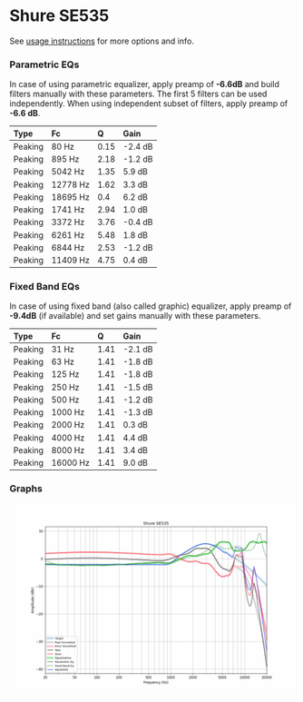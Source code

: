 # Shure SE535
See [usage instructions](https://github.com/jaakkopasanen/AutoEq#usage) for more options and info.

### Parametric EQs
In case of using parametric equalizer, apply preamp of **-6.6dB** and build filters manually
with these parameters. The first 5 filters can be used independently.
When using independent subset of filters, apply preamp of **-6.6 dB**.

| Type    | Fc       |    Q | Gain    |
|:--------|:---------|:-----|:--------|
| Peaking | 80 Hz    | 0.15 | -2.4 dB |
| Peaking | 895 Hz   | 2.18 | -1.2 dB |
| Peaking | 5042 Hz  | 1.35 | 5.9 dB  |
| Peaking | 12778 Hz | 1.62 | 3.3 dB  |
| Peaking | 18695 Hz | 0.4  | 6.2 dB  |
| Peaking | 1741 Hz  | 2.94 | 1.0 dB  |
| Peaking | 3372 Hz  | 3.76 | -0.4 dB |
| Peaking | 6261 Hz  | 5.48 | 1.8 dB  |
| Peaking | 6844 Hz  | 2.53 | -1.2 dB |
| Peaking | 11409 Hz | 4.75 | 0.4 dB  |

### Fixed Band EQs
In case of using fixed band (also called graphic) equalizer, apply preamp of **-9.4dB**
(if available) and set gains manually with these parameters.

| Type    | Fc       |    Q | Gain    |
|:--------|:---------|:-----|:--------|
| Peaking | 31 Hz    | 1.41 | -2.1 dB |
| Peaking | 63 Hz    | 1.41 | -1.8 dB |
| Peaking | 125 Hz   | 1.41 | -1.8 dB |
| Peaking | 250 Hz   | 1.41 | -1.5 dB |
| Peaking | 500 Hz   | 1.41 | -1.2 dB |
| Peaking | 1000 Hz  | 1.41 | -1.3 dB |
| Peaking | 2000 Hz  | 1.41 | 0.3 dB  |
| Peaking | 4000 Hz  | 1.41 | 4.4 dB  |
| Peaking | 8000 Hz  | 1.41 | 3.4 dB  |
| Peaking | 16000 Hz | 1.41 | 9.0 dB  |

### Graphs
![](./Shure%20SE535.png)